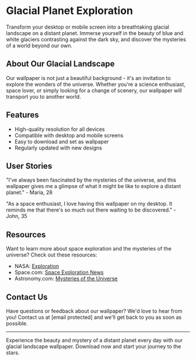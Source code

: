 <!--font:Creepster-->

# Glacial Planet Exploration

Transform your desktop or mobile screen into a breathtaking glacial landscape on a distant planet. Immerse yourself in the beauty of blue and white glaciers contrasting against the dark sky, and discover the mysteries of a world beyond our own.

## About Our Glacial Landscape

Our wallpaper is not just a beautiful background - it's an invitation to explore the wonders of the universe. Whether you're a science enthusiast, space lover, or simply looking for a change of scenery, our wallpaper will transport you to another world.

## Features

- High-quality resolution for all devices
- Compatible with desktop and mobile screens
- Easy to download and set as wallpaper
- Regularly updated with new designs

## User Stories

"I've always been fascinated by the mysteries of the universe, and this wallpaper gives me a glimpse of what it might be like to explore a distant planet." - Maria, 28

"As a space enthusiast, I love having this wallpaper on my desktop. It reminds me that there's so much out there waiting to be discovered." - John, 35

## Resources

Want to learn more about space exploration and the mysteries of the universe? Check out these resources:

- NASA: [Exploration](#)
- Space.com: [Space Exploration News](#)
- Astronomy.com: [Mysteries of the Universe](#)

## Contact Us

Have questions or feedback about our wallpaper? We'd love to hear from you! Contact us at [email protected] and we'll get back to you as soon as possible.

---

Experience the beauty and mystery of a distant planet every day with our glacial landscape wallpaper. Download now and start your journey to the stars.

<!--

Write me content for website with wallpaper which alt text is:

"A photograph of a glacier on a distant planet, with the blue and white colors contrasting against the dark sky."

The name/title of the page should not be 1:1 copy of the alt text but rather a real content of the website which is using this wallpaper.

- Use markdown format 
- Start with heading
- Heading should be short and concise
- The content should look like a real website 
- The website should not be about the wallpaper, wallpaper is just a related background
- Heading should be contain work "wallpaper" or "background"
- Include real sections like references, contact, user stories, etc. use things relevant to the page purpose.
- Feel free to use structure like headings, bullets, numbering, blockquotes, paragraphs, horizontal lines, etc.
- You can use formatting like bold or _italic_
- You can include UTF-8 emojis
- Links should be only #hash anchors (and you can refer to the document itself)
- Do not include images


---


# Discover the Wonders of Glaciers with Our Arctic Adventure Wallpaper

Transform your desktop or mobile screen into a stunning Arctic landscape with our glacier wallpaper. Immerse yourself in the beauty of a distant planet, where blue and white glaciers contrast against the dark sky.

## About Our Arctic Adventure Wallpaper

Our glacier wallpaper is not just a pretty background - it's an invitation to explore the wonders of nature. Whether you're a nature lover, adventure seeker, or simply looking for a change of scenery, our wallpaper will transport you to another world.

## Features

- High-quality resolution for all devices
- Compatible with desktop and mobile screens
- Easy to download and set as wallpaper
- Regularly updated with new designs

## User Stories

"I've always been fascinated by glaciers, but I've never had the chance to see one in person. This wallpaper gives me a glimpse of what it might be like to stand in front of one." - Maria, 28

"I work in a busy office, and sometimes I need a mental break. Looking at this wallpaper reminds me that there's a whole world outside of my computer screen." - John, 35

## References

Want to learn more about glaciers and their impact on the environment? Check out these resources:

- National Geographic: [Glacier](#)
- NASA: [The Melting Glaciers of Antarctica](#)
- World Wildlife Fund: [Glaciers](#)

## Contact Us

Have questions or feedback about our wallpaper? We'd love to hear from you! Contact us at [email protected] and we'll get back to you as soon as possible.

---

Experience the beauty of glaciers every day with our Arctic Adventure wallpaper. Download now and start your journey to a distant planet.


---


Heading should not include word "wallpaper". The website should not be about the wallpaper itself, wallpaper is just a related background, rewrite whole content.


---


# Explore the Mysteries of a Distant Planet with Our Glacial Landscape

Transform your desktop or mobile screen into a breathtaking glacial landscape on a distant planet. Immerse yourself in the beauty of blue and white glaciers contrasting against the dark sky, and discover the mysteries of a world beyond our own.

## About Our Glacial Landscape

Our wallpaper is not just a beautiful background - it's an invitation to explore the wonders of the universe. Whether you're a science enthusiast, space lover, or simply looking for a change of scenery, our wallpaper will transport you to another world.

## Features

- High-quality resolution for all devices
- Compatible with desktop and mobile screens
- Easy to download and set as wallpaper
- Regularly updated with new designs

## User Stories

"I've always been fascinated by the mysteries of the universe, and this wallpaper gives me a glimpse of what it might be like to explore a distant planet." - Maria, 28

"As a space enthusiast, I love having this wallpaper on my desktop. It reminds me that there's so much out there waiting to be discovered." - John, 35

## Resources

Want to learn more about space exploration and the mysteries of the universe? Check out these resources:

- NASA: [Exploration](#)
- Space.com: [Space Exploration News](#)
- Astronomy.com: [Mysteries of the Universe](#)

## Contact Us

Have questions or feedback about our wallpaper? We'd love to hear from you! Contact us at [email protected] and we'll get back to you as soon as possible.

---

Experience the beauty and mystery of a distant planet every day with our glacial landscape wallpaper. Download now and start your journey to the stars.

-->
